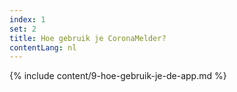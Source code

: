 ```yaml
---
index: 1
set: 2
title: Hoe gebruik je CoronaMelder?
contentLang: nl
--- 
```

{% include content/9-hoe-gebruik-je-de-app.md %}
